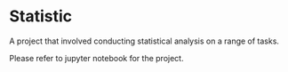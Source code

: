 # Statistic

A project that involved conducting statistical analysis on a range of tasks.

Please refer to jupyter notebook for the project.

